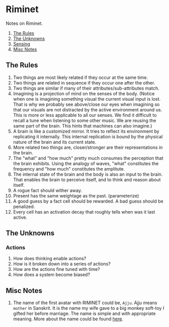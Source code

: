 Riminet
=================

Notes on Riminet.

1. [The Rules](#rules)
2. [The Unknowns](#unknowns)
4. [Sensing](sensing.html)
3. [Misc Notes](#miscnotes)


<a name="rules"></a>

The Rules
------------------

1. Two things are most likely related if they occur at the same time.
2. Two things are related in sequence if they occur one after the other.
3. Two things are similar if many of their attributes/sub-attributes match.
4. Imagining is a projection of mind on the senses of the body.
   (Notice when one is imagining something visual the current visual input
   is lost. That is why we probably see above/close our eyes when imagining so that
   our visuals are not distracted by the active environment around us. This
   is more or less applicable to all our senses. We find it difficult to 
   recall a tune when listening to some other music. We are reusing
   the same part of the brain. This hints that machines can also imagine.)
5. A brain is like a customized mirror. It tries to reflect its environment
   by replicating it internally. This internal replication is bound
   by the physical nature of the brain and its current state.
6. More related two things are, closer/stronger are their representations
   in the brain.
7. The "what" and "how much" pretty much consumes the perception that the
   brain exhibits. Using the analogy of waves, "what" constitutes
   the frequency and "how much" constitutes the amplitute.
8. The internal state of the brain and the body is also an input to the
   brain. That enables the brain to perceive itself, and to think
   and reason about itself.
9. A rogue fact should wither away.
10. Present has the same weightage as the past. (parameterize)
11. A good guess by a fact cell should be rewarded. A bad guess
    should be penalized.
12. Every cell has an activation decay that roughly tells when
    was it last active.


<a name="unknowns"></a>

The Unknowns
-----------------

### Actions
1. How does thinking enable actions?
1. How is it broken down into a series of actions?
1. How are the actions fine tuned with time?
1. How does a system become biased?

<a name="miscnotes"></a>

Misc Notes
-------------------
1. The name of the first avatar with RIMINET could be, `Ajju`.
   Ajju means `mother` in Sanskrit.
   It is the name my wife gave to a big monkey soft-toy I gifted her
   before marriage. The name is simple and with appropriate meaning.
   More about the name could be found [here](https://www.moonastro.com/babyname/baby%20name%20ajju%20meaning.aspx).

